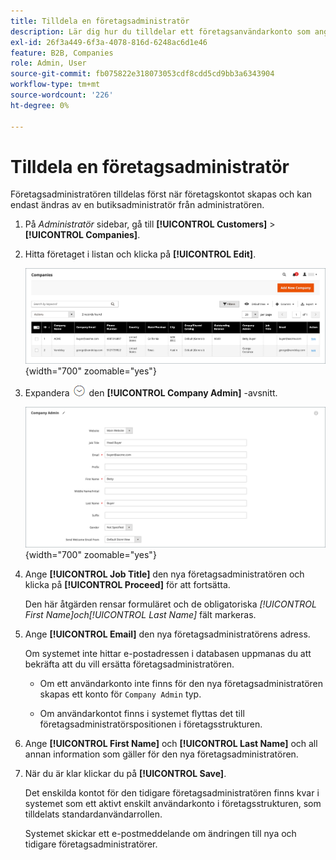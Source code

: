 ```yaml
---
title: Tilldela en företagsadministratör
description: Lär dig hur du tilldelar ett företagsanvändarkonto som angiven företagsadministratör för företagskontot.
exl-id: 26f3a449-6f3a-4078-816d-6248ac6d1e46
feature: B2B, Companies
role: Admin, User
source-git-commit: fb075822e318073053cdf8cdd5cd9bb3a6343904
workflow-type: tm+mt
source-wordcount: '226'
ht-degree: 0%

---
```


# Tilldela en företagsadministratör

Företagsadministratören tilldelas först när företagskontot skapas och kan endast ändras av en butiksadministratör från administratören.

1. På _Administratör_ sidebar, gå till **[!UICONTROL Customers]** > **[!UICONTROL Companies]**.

1. Hitta företaget i listan och klicka på **[!UICONTROL Edit]**.

   ![Företag](./assets/companies-grid.png){width="700" zoomable="yes"}

1. Expandera ![Expansionsväljare](../assets/icon-display-expand.png) den **[!UICONTROL Company Admin]** -avsnitt.

   ![Företagsadministratör](./assets/company-create-company-admin.png){width="700" zoomable="yes"}

1. Ange **[!UICONTROL Job Title]** den nya företagsadministratören och klicka på **[!UICONTROL Proceed]** för att fortsätta.

   Den här åtgärden rensar formuläret och de obligatoriska _[!UICONTROL First Name]_och_[!UICONTROL Last Name]_ fält markeras.

1. Ange **[!UICONTROL Email]** den nya företagsadministratörens adress.

   Om systemet inte hittar e-postadressen i databasen uppmanas du att bekräfta att du vill ersätta företagsadministratören.

   - Om ett användarkonto inte finns för den nya företagsadministratören skapas ett konto för `Company Admin` typ.

   - Om användarkontot finns i systemet flyttas det till företagsadministratörspositionen i företagsstrukturen.

1. Ange **[!UICONTROL First Name]** och **[!UICONTROL Last Name]** och all annan information som gäller för den nya företagsadministratören.

1. När du är klar klickar du på **[!UICONTROL Save]**.

   Det enskilda kontot för den tidigare företagsadministratören finns kvar i systemet som ett aktivt enskilt användarkonto i företagsstrukturen, som tilldelats standardanvändarrollen.

   Systemet skickar ett e-postmeddelande om ändringen till nya och tidigare företagsadministratörer.
